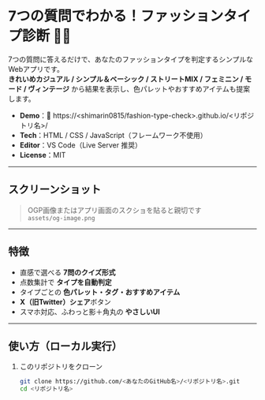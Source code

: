 # 7つの質問でわかる！ファッションタイプ診断 👗✨

7つの質問に答えるだけで、あなたのファッションタイプを判定するシンプルなWebアプリです。  
**きれいめカジュアル / シンプル＆ベーシック / ストリートMIX / フェミニン / モード / ヴィンテージ** から結果を表示し、色パレットやおすすめアイテムも提案します。

- **Demo**：🔗 https://<shimarin0815/fashion-type-check>.github.io/<リポジトリ名>/
- **Tech**：HTML / CSS / JavaScript（フレームワーク不使用）
- **Editor**：VS Code（Live Server 推奨）
- **License**：MIT

---

## スクリーンショット
> OGP画像またはアプリ画面のスクショを貼ると親切です  
> `assets/og-image.png`

---

## 特徴
- 直感で選べる **7問のクイズ形式**
- 点数集計で **タイプを自動判定**
- タイプごとの **色パレット・タグ・おすすめアイテム**
- **X（旧Twitter）シェア**ボタン
- スマホ対応、ふわっと影＋角丸の **やさしいUI**

---

## 使い方（ローカル実行）

1. このリポジトリをクローン
   ```bash
   git clone https://github.com/<あなたのGitHub名>/<リポジトリ名>.git
   cd <リポジトリ名>
